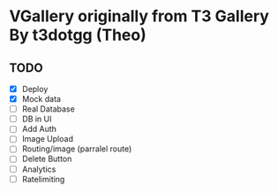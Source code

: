 # VGallery originally from T3 Gallery By t3dotgg (Theo)

## TODO
- [x] Deploy
- [x] Mock data
- [ ] Real Database
- [ ] DB in UI
- [ ] Add Auth
- [ ] Image Upload
- [ ] Routing/image (parralel route)
- [ ] Delete Button
- [ ] Analytics
- [ ] Ratelimiting